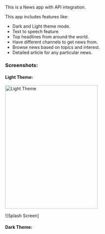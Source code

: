 This is a News app with API integration.

This app includes features like:
- Dark and Light theme mode.
- Text to speech feature.
- Top headlines from around the world.
- Have different channels to get news from.
- Browse news based on topics and interest.
- Detailed article for any particular news.

### Screenshots:

#### Light Theme:
<a href="https://github.com/user-attachments/assets/2ff68fb7-2346-44b3-9f60-d039e10f03d2"> <img src="https://github.com/user-attachments/assets/2ff68fb7-2346-44b3-9f60-d039e10f03d2" alt="Light Theme" width="300" height="400"> </a>

![Splash Screen]

#### Dark Theme:

